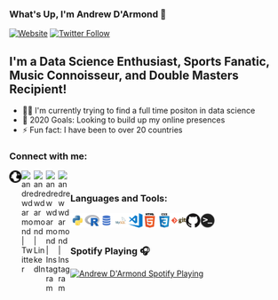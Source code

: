 ### What's Up, I'm Andrew D'Armond 👋

[![Website](https://img.shields.io/website?label=andrewdarmond.com&style=for-the-badge&url=https%3A%2F%2Fandrewdarmond.com)](https://andrewdarmond.com)
[![Twitter Follow](https://img.shields.io/twitter/follow/andrewdarmond?color=1DA1F2&logo=twitter&style=for-the-badge)](https://twitter.com/intent/follow?original_referer=https%3A%2F%2Fgithub.com%2FcodeSTACKr&screen_name=codeSTACKr)

## I'm a Data Science Enthusiast, Sports Fanatic, Music Connoisseur, and Double Masters Recipient!

- 👨‍💻 I'm currently trying to find a full time positon in data science 
- 🥅 2020 Goals: Looking to build up my online presences
- ⚡ Fun fact: I have been to over 20 countries


### Connect with me:

[<img align="left" alt="andrewdarmond.com" width="22px" src="https://raw.githubusercontent.com/iconic/open-iconic/master/svg/globe.svg" />][website]
[<img align="left" alt="andrewdarmond | Twitter" width="22px" src="https://cdn.jsdelivr.net/npm/simple-icons@v3/icons/twitter.svg" />][twitter]
[<img align="left" alt="andrewdarmond | LinkedIn" width="22px" src="https://cdn.jsdelivr.net/npm/simple-icons@v3/icons/linkedin.svg" />][linkedin]
[<img align="left" alt="andrewwdarmond | Instagram" width="22px" src="https://cdn.jsdelivr.net/npm/simple-icons@v3/icons/instagram.svg" />][instagram]
[<img align="left" alt="andrewwdarmond | Instagram" width="22px" src="https://cdn.jsdelivr.net/npm/simple-icons@v3/icons/facebook.svg" />][facebook]

<br />

### Languages and Tools:
[<img align="left" alt="Python" width="26px" src="https://raw.githubusercontent.com/github/explore/80688e429a7d4ef2fca1e82350fe8e3517d3494d/topics/python/python.png" />][website]
[<img align="left" alt="R" width="26px" src="https://raw.githubusercontent.com/github/explore/361e2821e2dea67711cde99c9c40ed357061cf27/topics/r/r.png" />][website]
[<img align="left" alt="SQL" width="26px" src="https://raw.githubusercontent.com/github/explore/80688e429a7d4ef2fca1e82350fe8e3517d3494d/topics/sql/sql.png" />][website]
[<img align="left" alt="MySQL" width="26px" src="https://raw.githubusercontent.com/github/explore/80688e429a7d4ef2fca1e82350fe8e3517d3494d/topics/mysql/mysql.png" />][website]
[<img align="left" alt="Visual Studio Code" width="26px" src="https://raw.githubusercontent.com/github/explore/80688e429a7d4ef2fca1e82350fe8e3517d3494d/topics/visual-studio-code/visual-studio-code.png" />][website]
[<img align="left" alt="HTML5" width="26px" src="https://raw.githubusercontent.com/github/explore/80688e429a7d4ef2fca1e82350fe8e3517d3494d/topics/html/html.png" />][website]
[<img align="left" alt="CSS3" width="26px" src="https://raw.githubusercontent.com/github/explore/80688e429a7d4ef2fca1e82350fe8e3517d3494d/topics/css/css.png" />][website]
[<img align="left" alt="Git" width="26px" src="https://raw.githubusercontent.com/github/explore/80688e429a7d4ef2fca1e82350fe8e3517d3494d/topics/git/git.png" />][website]
[<img align="left" alt="GitHub" width="26px" src="https://raw.githubusercontent.com/github/explore/78df643247d429f6cc873026c0622819ad797942/topics/github/github.png" />][website]
[<img align="left" alt="Terminal" width="26px" src="https://raw.githubusercontent.com/github/explore/80688e429a7d4ef2fca1e82350fe8e3517d3494d/topics/terminal/terminal.png" />][website]

<br />
<br />

### Spotify Playing 🎧
[<img src="https://spotify-readme.andrewdarmond.vercel.app/api/spotify" alt="Andrew D'Armond Spotify Playing" width="350" />](https://open.spotify.com/user/1258141256)

[website]: https://www.andrewdarmond.com
[twitter]: https://twitter.com/andrewdarmond
[instagram]: https://instagram.com/andrewwdarmond
[linkedin]: https://linkedin.com/in/andrewdarmond
[facebook]:https://www.facebook.com/andrew.darmond